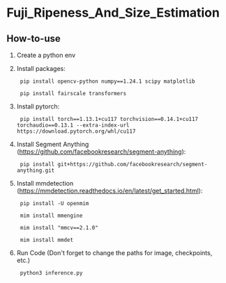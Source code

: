 # Fuji_Ripeness_And_Size_Estimation

## How-to-use

1. Create a python env
2. Install packages:
   
        pip install opencv-python numpy==1.24.1 scipy matplotlib

        pip install fairscale transformers
   
4. Install pytorch:
   
        pip install torch==1.13.1+cu117 torchvision==0.14.1+cu117 torchaudio==0.13.1 --extra-index-url https://download.pytorch.org/whl/cu117
   
5. Install Segment Anything (https://github.com/facebookresearch/segment-anything):

        pip install git+https://github.com/facebookresearch/segment-anything.git
   
6. Install mmdetection (https://mmdetection.readthedocs.io/en/latest/get_started.html):
   
        pip install -U openmim
   
        mim install mmengine
   
        mim install "mmcv==2.1.0"
   
        mim install mmdet
        
7. Run Code (Don't forget to change the paths for image, checkpoints, etc.)

        python3 inference.py 
